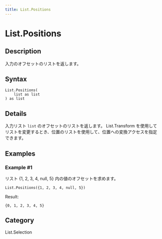 ```yaml
---
title: List.Positions
---
```


# List.Positions


## Description

入力のオフセットのリストを返します。


## Syntax

```powerquery
List.Positions(
    list as list
) as list
```


## Details

入力リスト <code>list</code> のオフセットのリストを返します。    List.Transform を使用してリストを変更するとき、位置のリストを使用して、位置への変換アクセスを指定できます。


## Examples

### Example #1 
リスト \{1, 2, 3, 4, null, 5} 内の値のオフセットを求めます。
```powerquery
List.Positions({1, 2, 3, 4, null, 5})
```

Result: 
```powerquery
{0, 1, 2, 3, 4, 5}
```




## Category
List.Selection
